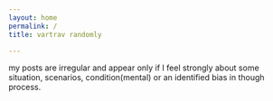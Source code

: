 ```yaml
---
layout: home
permalink: /
title: vartrav randomly

---
```

my posts are irregular and appear only if I feel strongly about some situation, scenarios, condition(mental) or an identified bias in though process.


